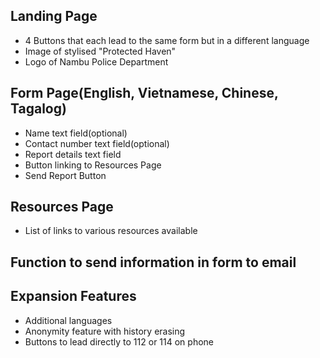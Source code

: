 ## Landing Page </br>

- 4 Buttons that each lead to the same form but in a different language </br>
- Image of stylised "Protected Haven" </br>
- Logo of Nambu Police Department </br>

## Form Page(English, Vietnamese, Chinese, Tagalog) </br>

- Name text field(optional) </br>
- Contact number text field(optional) </br>
- Report details text field </br>
- Button linking to Resources Page </br>
- Send Report Button </br>

## Resources Page </br>
- List of links to various resources available </br>

## Function to send information in form to email </br>

## Expansion Features </br>
- Additional languages </br>
- Anonymity feature with history erasing </br>
- Buttons to lead directly to 112 or 114 on phone </br>

